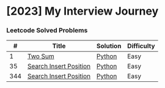 # [2023] My Interview Journey

### Leetcode Solved Problems

| # | Title | Solution | Difficulty |
|---| ----- | -------- | ---------- |
|1| [Two Sum](./Leetcode/algorithms/easy/0001_two_sum) | [Python](./Leetcode/algorithms/easy/0001_two_sum/0001_two_sum.py) | Easy |
|35| [Search Insert Position](./Leetcode/algorithms/easy/0035_search_insert_position) | [Python](./Leetcode/algorithms/easy/0035_search_insert_position/0035_search_insert_position.py) | Easy |
|344| [Search Insert Position](./Leetcode/algorithms/easy/0344_reverse_string) | [Python](./Leetcode/algorithms/easy/0344_reverse_string/0344_reverse_string.py) | Easy |
